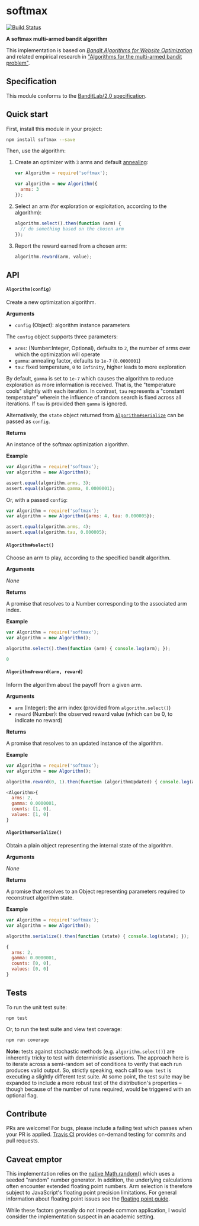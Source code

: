 softmax
=======

[![Build Status](https://travis-ci.org/kurttheviking/softmax.svg)](https://travis-ci.org/kurttheviking/softmax)

**A softmax multi-armed bandit algorithm**

This implementation is based on [<em>Bandit Algorithms for Website Optimization</em>](http://shop.oreilly.com/product/0636920027393.do) and related empirical research in ["Algorithms for the multi-armed bandit problem"](http://www.cs.mcgill.ca/~vkules/bandits.pdf).


## Specification

This module conforms to the [BanditLab/2.0 specification](https://github.com/banditlab/spec-js/releases).


## Quick start

First, install this module in your project:

```sh
npm install softmax --save
```

Then, use the algorithm:

1. Create an optimizer with `3` arms and default [annealing](https://en.wikipedia.org/wiki/Simulated_annealing):

    ```js
    var Algorithm = require('softmax');

    var algorithm = new Algorithm({
      arms: 3
    });
    ```

2. Select an arm (for exploration or exploitation, according to the algorithm):

    ```js
    algorithm.select().then(function (arm) {
      // do something based on the chosen arm
    });
    ```

3. Report the reward earned from a chosen arm:

    ```js
    algorithm.reward(arm, value);
    ```


## API

#### `Algorithm(config)`

Create a new optimization algorithm.

**Arguments**

- `config` (Object): algorithm instance parameters

The `config` object supports three parameters:

- `arms`: (Number:Integer, Optional), defaults to `2`, the number of arms over which the optimization will operate
- `gamma`: annealing factor, defaults to `1e-7` (`0.0000001`)
- `tau`: fixed temperature, `0` to `Infinity`, higher leads to more exploration

By default, `gamma` is set to `1e-7` which causes the algorithm to reduce exploration as more information is received. That is, the "temperature cools" slightly with each iteration. In contrast, `tau` represents a "constant temperature" wherein the influence of random search is fixed across all iterations. If `tau` is provided then `gamma` is ignored.

Alternatively, the `state` object returned from [`Algorithm#serialize`](https://github.com/kurttheviking/softmax-js#algorithmserialize) can be passed as `config`.

**Returns**

An instance of the softmax optimization algorithm.

**Example**

```js
var Algorithm = require('softmax');
var algorithm = new Algorithm();

assert.equal(algorithm.arms, 3);
assert.equal(algorithm.gamma, 0.0000001);
```

Or, with a passed `config`:

```js
var Algorithm = require('softmax');
var algorithm = new Algorithm({arms: 4, tau: 0.000005});

assert.equal(algorithm.arms, 4);
assert.equal(algorithm.tau, 0.000005);
```

#### `Algorithm#select()`

Choose an arm to play, according to the specified bandit algorithm.

**Arguments**

_None_

**Returns**

A promise that resolves to a Number corresponding to the associated arm index.

**Example**

```js
var Algorithm = require('softmax');
var algorithm = new Algorithm();

algorithm.select().then(function (arm) { console.log(arm); });
```

```js
0
```

#### `Algorithm#reward(arm, reward)`

Inform the algorithm about the payoff from a given arm.

**Arguments**

- `arm` (Integer): the arm index (provided from `algorithm.select()`)
- `reward` (Number): the observed reward value (which can be 0, to indicate no reward)

**Returns**

A promise that resolves to an updated instance of the algorithm.

**Example**

```js
var Algorithm = require('softmax');
var algorithm = new Algorithm();

algorithm.reward(0, 1).then(function (algorithmUpdated) { console.log(algorithmUpdated) });
```

```js
<Algorithm>{
  arms: 2,
  gamma: 0.0000001,
  counts: [1, 0],
  values: [1, 0]
}
```

#### `Algorithm#serialize()`

Obtain a plain object representing the internal state of the algorithm.

**Arguments**

_None_

**Returns**

A promise that resolves to an Object representing parameters required to reconstruct algorithm state.

**Example**

```js
var Algorithm = require('softmax');
var algorithm = new Algorithm();

algorithm.serialize().then(function (state) { console.log(state); });
```

```js
{
  arms: 2,
  gamma: 0.0000001,
  counts: [0, 0],
  values: [0, 0]
}
```


## Tests

To run the unit test suite:

```
npm test
```

Or, to run the test suite and view test coverage:

```sh
npm run coverage
```

**Note:** tests against stochastic methods (e.g. `algorithm.select()`) are inherently tricky to test with deterministic assertions. The approach here is to iterate across a semi-random set of conditions to verify that each run produces valid output. So, strictly speaking, each call to `npm test` is executing a slightly different test suite. At some point, the test suite may be expanded to include a more robust test of the distribution's properties &ndash; though because of the number of runs required, would be triggered with an optional flag.


## Contribute

PRs are welcome! For bugs, please include a failing test which passes when your PR is applied. [Travis CI](https://travis-ci.org/kurttheviking/softmax) provides on-demand testing for commits and pull requests.


## Caveat emptor

This implementation relies on the [native Math.random()](https://developer.mozilla.org/en-US/docs/Web/JavaScript/Reference/Global_Objects/Math/random) which uses a seeded "random" number generator. In addition, the underlying calculations often encounter extended floating point numbers. Arm selection is therefore subject to JavaScript's floating point precision limitations. For general information about floating point issues see the [floating point guide](http://floating-point-gui.de).

While these factors generally do not impede common application, I would consider the implementation suspect in an academic setting.

